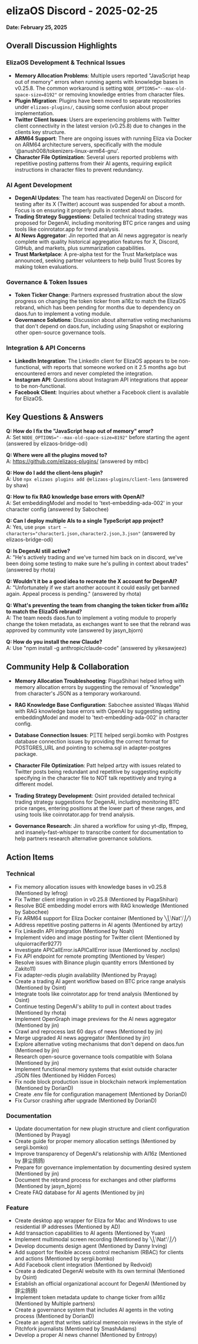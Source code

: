 # elizaOS Discord - 2025-02-25

**Date: February 25, 2025**

## Overall Discussion Highlights

### ElizaOS Development & Technical Issues
- **Memory Allocation Problems**: Multiple users reported "JavaScript heap out of memory" errors when running agents with knowledge bases in v0.25.8. The common workaround is setting `NODE_OPTIONS="--max-old-space-size=8192"` or removing knowledge entries from character files.
- **Plugin Migration**: Plugins have been moved to separate repositories under `elizaos-plugins/`, causing some confusion about proper implementation.
- **Twitter Client Issues**: Users are experiencing problems with Twitter client connectivity in the latest version (v0.25.8) due to changes in the clients key structure.
- **ARM64 Support**: There are ongoing issues with running Eliza via Docker on ARM64 architecture servers, specifically with the module '@anush008/tokenizers-linux-arm64-gnu'.
- **Character File Optimization**: Several users reported problems with repetitive posting patterns from their AI agents, requiring explicit instructions in character files to prevent redundancy.

### AI Agent Development
- **DegenAI Updates**: The team has reactivated DegenAI on Discord for testing after its X (Twitter) account was suspended for about a month. Focus is on ensuring it properly pulls in context about trades.
- **Trading Strategy Suggestions**: Detailed technical trading strategy was proposed for DegenAI, including monitoring BTC price ranges and using tools like coinrotator.app for trend analysis.
- **AI News Aggregator**: Jin reported that an AI news aggregator is nearly complete with quality historical aggregation features for X, Discord, GitHub, and markets, plus summarization capabilities.
- **Trust Marketplace**: A pre-alpha test for the Trust Marketplace was announced, seeking partner volunteers to help build Trust Scores by making token evaluations.

### Governance & Token Issues
- **Token Ticker Change**: Partners expressed frustration about the slow progress on changing the token ticker from ai16z to match the ElizaOS rebrand, which has been pending for months due to dependency on daos.fun to implement a voting module.
- **Governance Solutions**: Discussion about alternative voting mechanisms that don't depend on daos.fun, including using Snapshot or exploring other open-source governance tools.

### Integration & API Concerns
- **LinkedIn Integration**: The LinkedIn client for ElizaOS appears to be non-functional, with reports that someone worked on it 2.5 months ago but encountered errors and never completed the integration.
- **Instagram API**: Questions about Instagram API integrations that appear to be non-functional.
- **Facebook Client**: Inquiries about whether a Facebook client is available for ElizaOS.

## Key Questions & Answers

**Q: How do I fix the "JavaScript heap out of memory" error?**  
A: Set `NODE_OPTIONS="--max-old-space-size=8192"` before starting the agent (answered by elizaos-bridge-odi)

**Q: Where were all the plugins moved to?**  
A: https://github.com/elizaos-plugins/ (answered by mtbc)

**Q: How do I add the client-lens plugin?**  
A: Use `npx elizaos plugins add @elizaos-plugins/client-lens` (answered by shaw)

**Q: How to fix RAG knowledge base errors with OpenAI?**  
A: Set embeddingModel and model to 'text-embedding-ada-002' in your character config (answered by Sabochee)

**Q: Can I deploy multiple AIs to a single TypeScript app project?**  
A: Yes, use `pnpm start —characters="character1.json,character2.json,3.json"` (answered by elizaos-bridge-odi)

**Q: Is DegenAI still active?**  
A: "He's actively trading and we've turned him back on in discord, we've been doing some testing to make sure he's pulling in context about trades" (answered by rhota)

**Q: Wouldn't it be a good idea to recreate the X account for DegenAI?**  
A: "Unfortunately if we start another account it could easily get banned again. Appeal process is pending." (answered by rhota)

**Q: What's preventing the team from changing the token ticker from ai16z to match the ElizaOS rebrand?**  
A: The team needs daos.fun to implement a voting module to properly change the token metadata, as exchanges want to see that the rebrand was approved by community vote (answered by jasyn_bjorn)

**Q: How do you install the new Claude?**  
A: Use "npm install -g anthropic/claude-code" (answered by yikesawjeez)

## Community Help & Collaboration

- **Memory Allocation Troubleshooting**: PiagaShihari helped lefrog with memory allocation errors by suggesting the removal of "knowledge" from character's JSON as a temporary workaround.

- **RAG Knowledge Base Configuration**: Sabochee assisted Waqas Wahid with RAG knowledge base errors with OpenAI by suggesting setting embeddingModel and model to 'text-embedding-ada-002' in character config.

- **Database Connection Issues**: PΞTE helped sergii.bomko with Postgres database connection issues by providing the correct format for POSTGRES_URL and pointing to schema.sql in adapter-postgres package.

- **Character File Optimization**: Patt helped artzy with issues related to Twitter posts being redundant and repetitive by suggesting explicitly specifying in the character file to NOT talk repetitively and trying a different model.

- **Trading Strategy Development**: Osint provided detailed technical trading strategy suggestions for DegenAI, including monitoring BTC price ranges, entering positions at the lower part of these ranges, and using tools like coinrotator.app for trend analysis.

- **Governance Research**: Jin shared a workflow for using yt-dlp, ffmpeg, and insanely-fast-whisper to transcribe content for documentation to help partners research alternative governance solutions.

## Action Items

### Technical
- Fix memory allocation issues with knowledge bases in v0.25.8 (Mentioned by lefrog)
- Fix Twitter client integration in v0.25.8 (Mentioned by PiagaShihari)
- Resolve BGE embedding model errors with RAG knowledge (Mentioned by Sabochee)
- Fix ARM64 support for Eliza Docker container (Mentioned by ╲⎝⧹Nat'⧸⎠╱)
- Address repetitive posting patterns in AI agents (Mentioned by artzy)
- Fix LinkedIn API integration (Mentioned by Noah)
- Implement video and image posting for Twitter client (Mentioned by ulquiorracifer9277)
- Investigate APICallError.isAPICallError issue (Mentioned by .noclips)
- Fix API endpoint for remote prompting (Mentioned by Vesper)
- Resolve issues with Binance plugin quantity errors (Mentioned by Zakito11)
- Fix adapter-redis plugin availability (Mentioned by Prayag)
- Create a trading AI agent workflow based on BTC price range analysis (Mentioned by Osint)
- Integrate tools like coinrotator.app for trend analysis (Mentioned by Osint)
- Continue testing DegenAI's ability to pull in context about trades (Mentioned by rhota)
- Implement OpenGraph image previews for the AI news aggregator (Mentioned by jin)
- Crawl and reprocess last 60 days of news (Mentioned by jin)
- Merge upgraded AI news aggregator (Mentioned by jin)
- Explore alternative voting mechanisms that don't depend on daos.fun (Mentioned by jin)
- Research open-source governance tools compatible with Solana (Mentioned by jin)
- Implement functional memory systems that exist outside character JSON files (Mentioned by Hidden Forces)
- Fix node block production issue in blockchain network implementation (Mentioned by DorianD)
- Create .env file for configuration management (Mentioned by DorianD)
- Fix Cursor crashing after upgrade (Mentioned by DorianD)

### Documentation
- Update documentation for new plugin structure and client configuration (Mentioned by Prayag)
- Create guide for proper memory allocation settings (Mentioned by sergii.bomko)
- Improve transparency of DegenAI's relationship with AI16z (Mentioned by 辞尘鸽鸽)
- Prepare for governance implementation by documenting desired system (Mentioned by jin)
- Document the rebrand process for exchanges and other platforms (Mentioned by jasyn_bjorn)
- Create FAQ database for AI agents (Mentioned by jin)

### Feature
- Create desktop app wrapper for Eliza for Mac and Windows to use residential IP addresses (Mentioned by AD)
- Add transaction capabilities to AI agents (Mentioned by Yuan)
- Implement multimodal screen recording (Mentioned by ╲⎝⧹Nat'⧸⎠╱)
- Develop documents design agent (Mentioned by Danny Irving)
- Add support for flexible access control mechanism (RBAC) for clients and actions (Mentioned by sergii.bomko)
- Add Facebook client integration (Mentioned by Redvoid)
- Create a dedicated DegenAI website with its own terminal (Mentioned by Osint)
- Establish an official organizational account for DegenAI (Mentioned by 辞尘鸽鸽)
- Implement token metadata update to change ticker from ai16z (Mentioned by Multiple partners)
- Create a governance system that includes AI agents in the voting process (Mentioned by DorianD)
- Create an agent that writes satirical memecoin reviews in the style of Pitchfork journalists (Mentioned by SmashAdams)
- Develop a proper AI news channel (Mentioned by Entropy)